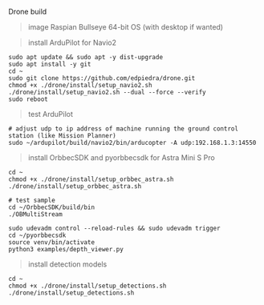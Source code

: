 Drone build

> image Raspian Bullseye 64-bit OS (with desktop if wanted)

> install ArduPilot for Navio2
```
sudo apt update && sudo apt -y dist-upgrade
sudo apt install -y git
cd ~
sudo git clone https://github.com/edpiedra/drone.git
chmod +x ./drone/install/setup_navio2.sh
./drone/install/setup_navio2.sh --dual --force --verify
sudo reboot
```

> test ArduPilot
```
# adjust udp to ip address of machine running the ground control station (like Mission Planner)
sudo ~/ardupilot/build/navio2/bin/arducopter -A udp:192.168.1.3:14550
```

> install OrbbecSDK and pyorbbecsdk for Astra Mini S Pro
```
cd ~
chmod +x ./drone/install/setup_orbbec_astra.sh
./drone/install/setup_orbbec_astra.sh

# test sample
cd ~/OrbbecSDK/build/bin
./OBMultiStream

sudo udevadm control --reload-rules && sudo udevadm trigger
cd ~/pyorbbecsdk
source venv/bin/activate
python3 examples/depth_viewer.py

```

> install detection models
```
cd ~
chmod +x ./drone/install/setup_detections.sh
./drone/install/setup_detections.sh
```
